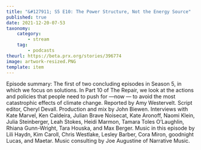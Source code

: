 ```yaml
---
title: "&#127911; S5 E10: The Power Structure, Not the Energy Source"
published: true
date: 2021-12-20-07-53
taxonomy:
    category:
        - stream
    tag:
        - podcasts
theurl: https://beta.prx.org/stories/396774
image: artwork-resized.PNG
template: item
---
```


Episode summary: The first of two concluding episodes in Season 5, in which we focus on solutions. In Part 10 of The Repair, we look at the actions and policies that people need to push for &mdash;now &mdash; to avoid the most catastrophic effects of climate change. Reported by Amy Westervelt. Script editor, Cheryl Devall. Production and mix by John Biewen. Interviews with Kate Marvel, Ken Caldeira, Julian Brave Noisecat, Kate Aronoff, Naomi Klein, Julia Steinberger, Leah Stokes, Heidi Marmon, Tamara Toles O&rsquo;Laughlin, Rhiana Gunn-Wright, Tara Houska, and Max Berger. Music in this episode by Lili Haydn, Kim Caroll, Chris Westlake, Lesley Barber, Cora Miron, goodnight Lucas, and Maetar. Music consulting by Joe Augustine of Narrative Music.
